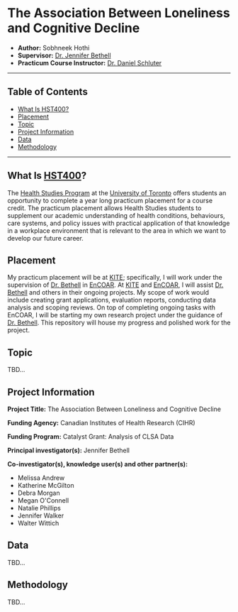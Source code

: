 <!-- omit in toc -->
# The Association Between Loneliness and Cognitive Decline
* **Author:** Sobhneek Hothi
* **Supervisor:** [Dr. Jennifer Bethell](https://kite-uhn.com/scientist/jennifer-bethell)
* **Practicum Course Instructor:** [Dr. Daniel Schluter](https://www.uc.utoronto.ca/staff-faculty-profile/daniel-schluter) <!-- omit in toc -->
---
## Table of Contents <!-- omit in toc -->

- [What Is HST400?](#what-is-hst400)
- [Placement](#placement)
- [Topic](#topic)
- [Project Information](#project-information)
- [Data](#data)
- [Methodology](#methodology)

---
## What Is [HST400](https://artsci.calendar.utoronto.ca/course/hst400y1)?
The [Health Studies Program](https://www.uc.utoronto.ca/health-studies) at the [University of Toronto](https://www.utoronto.ca) offers students an opportunity to complete a year long practicum placement for a course credit. The practicum placement allows Health Studies students to supplement our academic understanding of health conditions, behaviours, care systems, and policy issues with practical application of that knowledge in a workplace environment that is relevant to the area in which we want to develop our future career. 


## Placement

My practicum placement will be at [KITE](https://kite-uhn.com); specifically, I will work under the supervision of [Dr. Bethell](https://kite-uhn.com/scientist/jennifer-bethell) in [EnCOAR](https://www.encoarteam.com). At [KITE](https://kite-uhn.com) and [EnCOAR](https://www.encoarteam.com), I will assist [Dr. Bethell](https://kite-uhn.com/scientist/jennifer-bethell) and others in their ongoing projects. My scope of work would include creating grant applications, evaluation reports, conducting data analysis and scoping reviews. On top of completing ongoing tasks with EnCOAR, I will be starting my own research project under the guidance of [Dr. Bethell](https://kite-uhn.com/scientist/jennifer-bethell). This repository will house my progress and polished work for the project.

## Topic

TBD...

## Project Information

**Project Title:** The Association Between Loneliness and Cognitive Decline

**Funding Agency:** Canadian Institutes of Health Research (CIHR)

**Funding Program:** Catalyst Grant: Analysis of CLSA Data

**Principal investigator(s):** Jennifer Bethell

**Co-investigator(s), knowledge user(s) and other partner(s):** 
- Melissa Andrew
- Katherine McGilton
- Debra Morgan
- Megan O'Connell
- Natalie Phillips
- Jennifer Walker
- Walter Wittich

## Data

TBD...

## Methodology

TBD...
